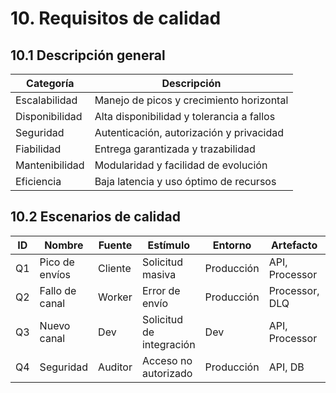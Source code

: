 # 10. Requisitos de calidad

## 10.1 Descripción general

| Categoría | Descripción |
|-----------|-------------|
| Escalabilidad | Manejo de picos y crecimiento horizontal |
| Disponibilidad | Alta disponibilidad y tolerancia a fallos |
| Seguridad | Autenticación, autorización y privacidad |
| Fiabilidad | Entrega garantizada y trazabilidad |
| Mantenibilidad | Modularidad y facilidad de evolución |
| Eficiencia | Baja latencia y uso óptimo de recursos |

## 10.2 Escenarios de calidad

| ID | Nombre | Fuente | Estímulo | Entorno | Artefacto | Respuesta | Métrica |
|----|--------|--------|---------|---------|-----------|----------|--------|
| Q1 | Pico de envíos | Cliente | Solicitud masiva | Producción | API, Processor | Entrega sin pérdida | <1 seg/evento |
| Q2 | Fallo de canal | Worker | Error de envío | Producción | Processor, DLQ | Reintento y registro | 99.9% recuperado |
| Q3 | Nuevo canal | Dev | Solicitud de integración | Dev | API, Processor | Integración sin impacto | <2 días |
| Q4 | Seguridad | Auditor | Acceso no autorizado | Producción | API, DB | Bloqueo y alerta | 100% bloqueado |
